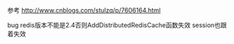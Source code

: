 ﻿参考
http://www.cnblogs.com/stulzq/p/7606164.html

bug
redis版本不能是2.4否则AddDistributedRedisCache函数失效 session也跟着失效 